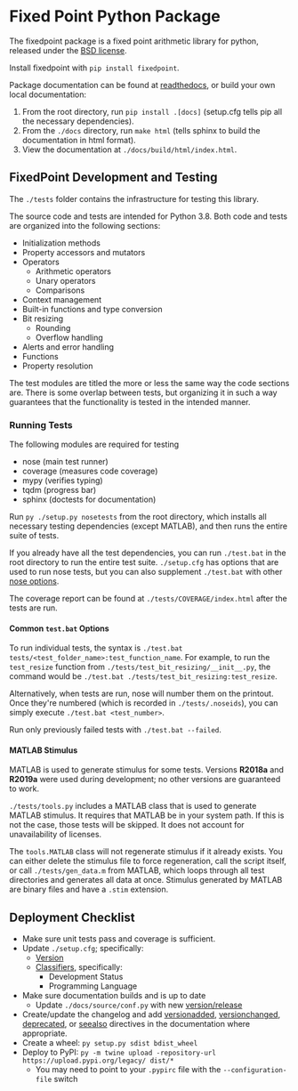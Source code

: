 # Fixed Point Python Package

The fixedpoint package is a fixed point arithmetic library for python, released
under the [BSD license](LICENSE).

Install fixedpoint with `pip install fixedpoint`.

Package documentation can be found at [readthedocs](https://fixedpoint.readthedocs.io/), or
build your own local documentation:

1. From the root directory, run `pip install .[docs]` (setup.cfg tells pip
   all the necessary dependencies).
2. From the `./docs` directory, run `make html` (tells sphinx to build
   the documentation in html format).
3. View the documentation at `./docs/build/html/index.html`.

## FixedPoint Development and Testing

The `./tests` folder contains the infrastructure for testing this library.

The source code and tests are intended for Python 3.8. Both code and tests are
organized into the following sections:

* Initialization methods
* Property accessors and mutators
* Operators
  * Arithmetic operators
  * Unary operators
  * Comparisons
* Context management
* Built-in functions and type conversion
* Bit resizing
  * Rounding
  * Overflow handling
* Alerts and error handling
* Functions
* Property resolution

The test modules are titled the more or less the same way the code sections are.
There is some overlap between tests, but organizing it in such a way guarantees
that the functionality is tested in the intended manner.

### Running Tests

The following modules are required for testing

* nose (main test runner)
* coverage (measures code coverage)
* mypy (verifies typing)
* tqdm (progress bar)
* sphinx (doctests for documentation)

Run `py ./setup.py nosetests` from the root directory, which installs all
necessary testing dependencies (except MATLAB), and then runs the entire suite
of tests.

If you already have all the test dependencies, you can run `./test.bat` in the
root directory to run the entire test suite. `./setup.cfg` has options that are
used to run nose tests, but you can also supplement `./test.bat` with other
[nose options](https://nose.readthedocs.io/en/latest/usage.html#options).

The coverage report can be found at `./tests/COVERAGE/index.html` after the
tests are run.

#### Common `test.bat` Options

To run individual tests, the syntax is
`./test.bat tests/<test_folder_name>:test_function_name`. For example, to run
the `test_resize` function from `./tests/test_bit_resizing/__init__.py`, the
command would be `./test.bat ./tests/test_bit_resizing:test_resize`.

Alternatively, when tests are run, nose will number them on the printout. Once
they're numbered (which is recorded in `./tests/.noseids`), you can simply
execute `./test.bat <test_number>`.

Run only previously failed tests with `./test.bat --failed`.

#### MATLAB Stimulus

MATLAB is used to generate stimulus for some tests. Versions __R2018a__ and
__R2019a__ were used during development; no other versions are guaranteed to
work.

`./tests/tools.py` includes a MATLAB class that is used to generate MATLAB
stimulus. It requires that MATLAB be in your system path. If this is not the
case, those tests will be skipped. It does not account for unavailability of
licenses.

The `tools.MATLAB` class will not regenerate stimulus if it already exists. You
can either delete the stimulus file to force regeneration, call the script
itself, or call `./tests/gen_data.m` from MATLAB, which loops through all test
directories and generates all data at once. Stimulus generated by MATLAB are
binary files and have a `.stim` extension.

## Deployment Checklist

* Make sure unit tests pass and coverage is sufficient.
* Update `./setup.cfg`; specifically:
    * [Version](https://setuptools.readthedocs.io/en/latest/setuptools.html#specifying-your-project-s-version)
    * [Classifiers](https://pypi.org/classifiers/), specifically:
        * Development Status
        * Programming Language
* Make sure documentation builds and is up to date
    * Update `./docs/source/conf.py` with new [version/release](https://setuptools.readthedocs.io/en/latest/setuptools.html#specifying-your-project-s-version)
* Create/update the changelog and add
  [versionadded](https://www.sphinx-doc.org/en/master/usage/restructuredtext/directives.html#directive-versionadded),
  [versionchanged](https://www.sphinx-doc.org/en/master/usage/restructuredtext/directives.html#directive-versionchanged),
  [deprecated](https://www.sphinx-doc.org/en/master/usage/restructuredtext/directives.html#directive-versionchanged), or
  [seealso](https://www.sphinx-doc.org/en/master/usage/restructuredtext/directives.html#directive-seealso)
  directives in the documentation where appropriate.
* Create a wheel: `py setup.py sdist bdist_wheel`
* Deploy to PyPI:
  `py -m twine upload -repository-url https://upload.pypi.org/legacy/ dist/*`
  * You may need to point to your `.pypirc` file with the `--configuration-file`
    switch
